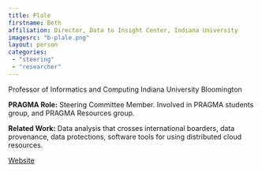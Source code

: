 ```yaml
---
title: Plale
firstname: Beth
affiliation: Director, Data to Insight Center, Indiana University
imagesrc: "b-plale.png"
layout: person
categories:
 - "steering"
 - "researcher"
---
```


Professor of Informatics and Computing Indiana University Bloomington

**PRAGMA Role:** Steering Committee Member. Involved in PRAGMA students group,
and PRAGMA Resources group.

**Related Work:** Data analysis that crosses international boarders, data
provenance, data protections, software tools for using distributed cloud resources.

[Website][1]

[1]: http://www.cs.indiana.edu/~plale
